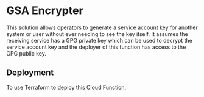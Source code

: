 # GSA Encrypter

This solution allows operators to generate a service account key for another system or user without ever needing
to see the key itself. It assumes the receiving service has a GPG private key which can be used to decrypt the
service account key and the deployer of this function has access to the GPG public key.

## Deployment

To use Terraform to deploy this Cloud Function,  